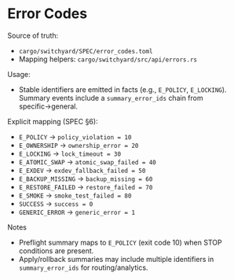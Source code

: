 # Error Codes

Source of truth:
- `cargo/switchyard/SPEC/error_codes.toml`
- Mapping helpers: `cargo/switchyard/src/api/errors.rs`

Usage:
- Stable identifiers are emitted in facts (e.g., `E_POLICY`, `E_LOCKING`). Summary events include a `summary_error_ids` chain from specific→general.

Explicit mapping (SPEC §6):
- `E_POLICY` → `policy_violation = 10`
- `E_OWNERSHIP` → `ownership_error = 20`
- `E_LOCKING` → `lock_timeout = 30`
- `E_ATOMIC_SWAP` → `atomic_swap_failed = 40`
- `E_EXDEV` → `exdev_fallback_failed = 50`
- `E_BACKUP_MISSING` → `backup_missing = 60`
- `E_RESTORE_FAILED` → `restore_failed = 70`
- `E_SMOKE` → `smoke_test_failed = 80`
- `SUCCESS` → `success = 0`
- `GENERIC_ERROR` → `generic_error = 1`

Notes
- Preflight summary maps to `E_POLICY` (exit code 10) when STOP conditions are present.
- Apply/rollback summaries may include multiple identifiers in `summary_error_ids` for routing/analytics.
